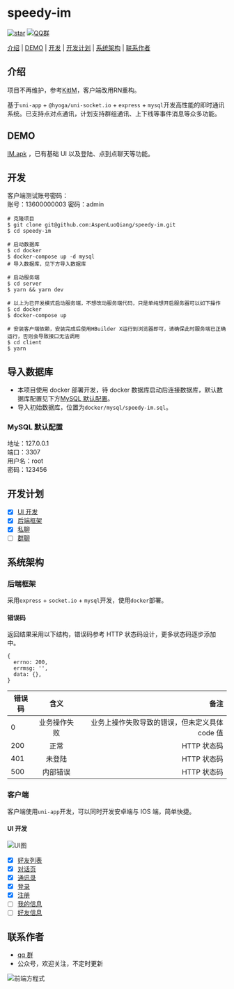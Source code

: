 # speedy-im

[![star](https://img.shields.io/github/stars/AspenLuoQiang/speedy-im?style=social)](https://github.com/AspenLuoQiang/speedy-im) [![QQ群](https://img.shields.io/badge/QQ%E7%BE%A4-207879913-yellowgreen.svg)](https://jq.qq.com/?_wv=1027&k=9f25XGCW)

[介绍](#介绍) | [DEMO](#DEMO) | [开发](#开发) | [开发计划](#开发计划) | [系统架构](#系统架构) | [联系作者](#联系作者)


## 介绍

项目不再维护，参考[KitIM](https://gitee.com/kitim)，客户端改用RN重构。

基于`uni-app` + `@hyoga/uni-socket.io` + `express` + `mysql`开发高性能的即时通讯系统。已支持点对点通讯，计划支持群组通讯、上下线等事件消息等众多功能。

## DEMO

[IM.apk](https://im.wangcai.me/__UNI__0CE1D62_1225145406.apk) ，已有基础 UI 以及登陆、点到点聊天等功能。

## 开发

客户端测试账号密码：  
 账号：13600000003
密码：admin

```shell
# 克隆项目
$ git clone git@github.com:AspenLuoQiang/speedy-im.git
$ cd speedy-im

# 启动数据库
$ cd docker
$ docker-compose up -d mysql
# 导入数据库，见下方导入数据库

# 启动服务端
$ cd server
$ yarn && yarn dev

# 以上为已开发模式启动服务端，不想改动服务端代码，只是单纯想开启服务器可以如下操作
$ cd docker
$ docker-compose up

# 安装客户端依赖，安装完成后使用HBuilder X运行到浏览器即可，请确保此时服务端已正确运行，否则会导致接口无法调用
$ cd client
$ yarn
```

## 导入数据库

- 本项目使用 docker 部署开发，待 docker 数据库启动后连接数据库，默认数据库配置见下方[MySQL 默认配置](#MySQL默认配置)。
- 导入初始数据库，位置为`docker/mysql/speedy-im.sql`。

### MySQL 默认配置

地址：127.0.0.1  
端口：3307  
用户名：root  
密码：123456

## 开发计划

- [x] [UI 开发](#UI开发)
- [x] [后端框架](#后端框架)
- [x] [私聊](#私聊)
- [ ] [群聊](#群聊)

## 系统架构

### 后端框架

采用`express` + `socket.io` + `mysql`开发，使用`docker`部署。

#### 错误码

返回结果采用以下结构，错误码参考 HTTP 状态码设计，更多状态码逐步添加中。

```
{
  errno: 200,
  errmsg: '',
  data: {},
}
```

| 错误码 |     含义     |                                           备注 |
| ------ | :----------: | ---------------------------------------------: |
| 0      | 业务操作失败 | 业务上操作失败导致的错误，但未定义具体 code 值 |
| 200    |     正常     |                                    HTTP 状态码 |
| 401    |    未登陆    |                                    HTTP 状态码 |
| 500    |   内部错误   |                                    HTTP 状态码 |

### 客户端

客户端使用`uni-app`开发，可以同时开发安卓端与 IOS 端，简单快捷。

#### UI 开发

![UI图](https://i.loli.net/2020/05/28/29YadEVhGSqojZU.png)

- [x] [好友列表](#好友列表)
- [x] [对话页](#对话页)
- [x] [通讯录](#通讯录)
- [x] [登录](#登录)
- [x] [注册](#注册)
- [ ] [我的信息](#我的信息)
- [ ] [好友信息](#好友信息)

## 联系作者

- [qq 群](https://jq.qq.com/?_wv=1027&k=9f25XGCW)
- 公众号，欢迎关注，不定时更新

![前端方程式](https://i.loli.net/2020/05/28/CNcjhm17d9zfvkQ.jpg)
